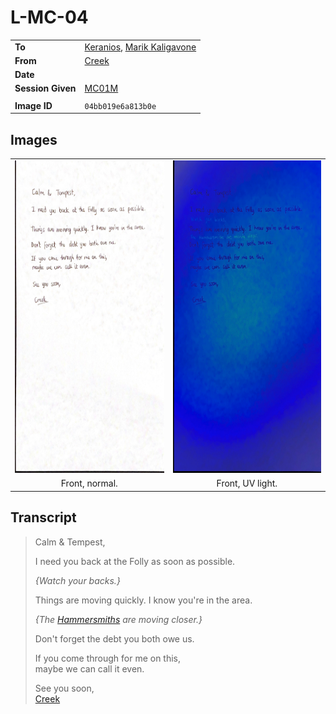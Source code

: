 # L-MC-04

|||
| --- | --- |
| **To** | [Keranios](../characters/keranios.md), [Marik Kaligavone](../characters/marik-kaligavone.md) | letter.1
| **From** | [Creek](../characters/creek.md) |
| **Date** | |
| **Session Given** | [MC01M](../sessions/MC01M.md) |
|||
| **Image ID** | `04bb019e6a813b0e` |

## Images

|||
|:---:|:---:|
| <img src="https://raw.githubusercontent.com/jesskelsall/astarus-images/main/letters/04bb019e6a813b0e-1.jpg" height="500" /> | <img src="https://raw.githubusercontent.com/jesskelsall/astarus-images/main/letters/04bb019e6a813b0e-2.jpg" height="500" /> |
| Front, normal. | Front, UV light. |

## Transcript

> Calm & Tempest,
>
> I need you back at the Folly as soon as possible.
>
> *{Watch your backs.}*
>
> Things are moving quickly. I know you're in the area.
>
> *{The [Hammersmiths](../organisations/criminals/hammersmiths.md) are moving closer.}*
>
> Don't forget the debt you both owe us.
>
> If you come through for me on this,  
> maybe we can call it even.
>
> See you soon,  
> [Creek](../characters/creek.md)
